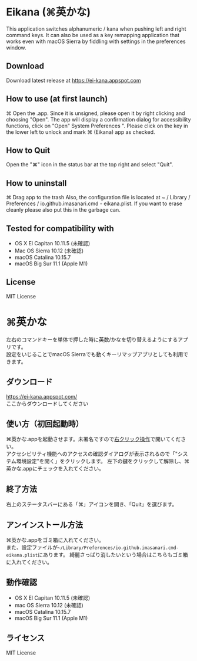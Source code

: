 # Eikana (⌘英かな)
This application switches alphanumeric / kana when pushing left and right command keys.
It can also be used as a key remapping application that works even with macOS Sierra by fiddling with settings in the preferences window.

## Download
Download latest release at https://ei-kana.appspot.com

## How to use (at first launch)
⌘ Open the .app. Since it is unsigned, please open it by right clicking and choosing "Open".
The app will display a confirmation dialog for accessibility functions, click on "Open" System Preferences ". Please click on the key in the lower left to unlock and mark ⌘ (Eikana) app as checked.

## How to Quit
Open the "⌘" icon in the status bar at the top right and select "Quit".

## How to uninstall

⌘ Drag app to the trash
Also, the configuration file is located at ~ / Library / Preferences / io.github.imasanari.cmd - eikana.plist. If you want to erase cleanly please also put this in the garbage can.

## Tested for compatibility with
- OS X El Capitan 10.11.5 (未確認)
- Mac OS Sierra 10.12 (未確認)
- macOS Catalina 10.15.7
- macOS Big Sur 11.1 (Apple M1)

## License
MIT License


# ⌘英かな

左右のコマンドキーを単体で押した時に英数/かなを切り替えるようにするアプリです。  
設定をいじることでmacOS Sierraでも動くキーリマップアプリとしても利用できます。  

## ダウンロード
https://ei-kana.appspot.com/  
ここからダウンロードしてください

## 使い方（初回起動時）

⌘英かな.appを起動させます。未署名ですので[右クリック操作](https://support.apple.com/ja-jp/HT202491)で開いてください。  
アクセシビリティ機能へのアクセスの確認ダイアログが表示されるので「"システム環境設定"を開く」をクリックします。
左下の鍵をクリックして解除し、⌘英かな.appにチェックを入れてください。

## 終了方法

右上のステータスバーにある「⌘」アイコンを開き、「Quit」を選びます。

## アンインストール方法

⌘英かな.appをゴミ箱に入れてください。  
また、設定ファイルが`~/Library/Preferences/io.github.imasanari.cmd-eikana.plist`にあります。
綺麗さっぱり消したいという場合はこちらもゴミ箱に入れてください。

## 動作確認

- OS X El Capitan 10.11.5 (未確認)
- mac OS Sierra 10.12 (未確認)
- macOS Catalina 10.15.7
- macOS Big Sur 11.1 (Apple M1)

## ライセンス
MIT License

